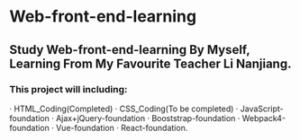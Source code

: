 # Web-front-end-learning
## Study Web-front-end-learning By Myself, Learning From My Favourite Teacher Li Nanjiang.
### This project will including: 
· HTML_Coding(Completed)
· CSS_Coding(To be completed)
· JavaScript-foundation
· Ajax+jQuery-foundation
· Booststrap-foundation
· Webpack4-foundation
· Vue-foundation
· React-foundation.
